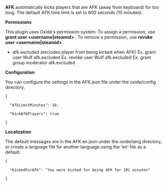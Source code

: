 **AFK**  automatically kicks players that are AFK (away from keyboard) for too long. The default AFK time limit is set to 600 seconds (10 minutes).

**Permissions** 

This plugin uses Oxide's permission system. To assign a permission, use **grant user <username|steamid> <permission>** . To remove a permission, use **revoke user <username|steamid> <permission>** .


* afk.excluded (excludes player from being kicked when AFK)
Ex. grant user Wulf afk.excluded
Ex. revoke user Wulf afk.excluded
Ex. grant group moderator afk.excluded

**Configuration** 

You can configure the settings in the AFK.json file under the oxide/config directory.

````
{

  "AfkLimitMinutes": 10,

  "KickAfkPlayers": true

}
````

**Localization** 

The default messages are in the AFK.en.json under the oxide/lang directory, or create a language file for another language using the 'en' file as a default.

````
{

  "KickedForAfk": "You were kicked for being AFK for {0} minutes"

}
````